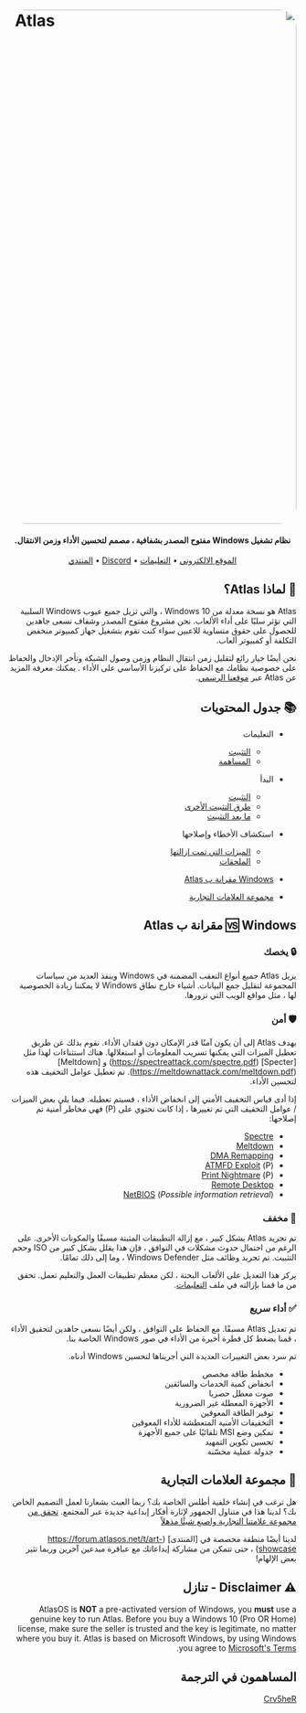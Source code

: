 <div align="right" dir="rtl">

<h1 align="center">
  <a href="http://atlasos.net"><img src="https://cdn.jsdelivr.net/gh/Atlas-OS/Atlas@main/img/banner.png" alt="Atlas" width="900" style="border-radius: 30px"></a>
</h1>

<h4 align="center">نظام تشغيل Windows مفتوح المصدر بشفافية ، مصمم لتحسين الأداء وزمن الانتقال.</h4>

<p align="center">
  <a href="https://atlasos.net">الموقع الالكتروني</a>
  •
  <a href="https://docs.atlasos.net/FAQ/Installation/">التعليمات</a>
  •
  <a href="https://discord.atlasos.net" target="_blank">Discord</a>
  •
  <a href="https://forum.atlasos.net">المنتدي</a>
</p>

## 🤔 **لماذا Atlas؟**
<div dir="rtl">
Atlas هو نسخة معدلة من Windows 10 ، والتي تزيل جميع عيوب Windows السلبية التي تؤثر سلبًا على أداء الألعاب. نحن مشروع مفتوح المصدر وشفاف نسعى جاهدين للحصول على حقوق متساوية للاعبين سواء كنت تقوم بتشغيل جهاز كمبيوتر منخفض التكلفة أو كمبيوتر ألعاب.

نحن أيضًا خيار رائع لتقليل زمن انتقال النظام وزمن وصول الشبكة وتأخر الإدخال والحفاظ على خصوصية نظامك مع الحفاظ على تركيزنا الأساسي على الأداء
.
يمكنك معرفة المزيد عن Atlas عبر [موقعنا الرسمي](https://atlasos.net).


## 📚 **جدول المحتويات**
- التعليمات
  - [التثبيت](https://docs.atlasos.net/FAQ/Installation/)
  - [المساهمة](https://docs.atlasos.net/FAQ/Contribute/)

- البدأ
  - [التثبيت](https://docs.atlasos.net/Getting%20started/Installation/)
  - [طرق التثبيت الأخرى](https://docs.atlasos.net/Getting%20started/Other%20installation%20methods/Install%20with%20no%20USB/)
  - [ما بعد التثبيت](https://docs.atlasos.net/Getting%20started/Post-Installation/Drivers/)

- استكشاف الأخطاء وإصلاحها
  - [الميزات التي تمت إزالتها](https://docs.atlasos.net/Troubleshooting/Removed%20features/)
  - [الملحقات](https://docs.atlasos.net/Troubleshooting/Scripts/)

- <a href="#windows-vs-atlas">Windows مقرانة ب Atlas</a>
- [مجموعة العلامات التجارية](https://cdn.jsdelivr.net/gh/Atlas-OS/Atlas@main/img/brand-kit.zip)

## 🆚 **Windows مقرانة ب Atlas**

### 🔒 يخصك
يزيل Atlas جميع أنواع التعقب المضمنة في Windows وينفذ العديد من سياسات المجموعة لتقليل جمع البيانات. أشياء خارج نطاق Windows لا يمكننا زيادة الخصوصية لها ، مثل مواقع الويب التي تزورها.

### 🛡️ أمن
يهدف Atlas إلى أن يكون آمنًا قدر الإمكان دون فقدان الأداء. نقوم بذلك عن طريق تعطيل الميزات التي يمكنها تسريب المعلومات أو استغلالها. هناك استثناءات لهذا مثل [Specter] (https://spectreattack.com/spectre.pdf) و [Meltdown] (https://meltdownattack.com/meltdown.pdf). تم تعطيل عوامل التخفيف هذه لتحسين الأداء.

إذا أدى قياس التخفيف الأمني ​​إلى انخفاض الأداء ، فسيتم تعطيله.
فيما يلي بعض الميزات / عوامل التخفيف التي تم تغييرها ، إذا كانت تحتوي على (P) فهي مخاطر أمنية تم إصلاحها:

- [Spectre](https://spectreattack.com/spectre.pdf)
- [Meltdown](https://meltdownattack.com/meltdown.pdf)
- [DMA Remapping](https://docs.microsoft.com/en-us/windows/security/information-protection/kernel-dma-protection-for-thunderbolt)
- (P) [ATMFD Exploit](https://msrc.microsoft.com/update-guide/en-US/vulnerability/CVE-2020-1020)
- (P) [Print Nightmare](https://us-cert.cisa.gov/ncas/current-activity/2021/06/30/printnightmare-critical-windows-print-spooler-vulnerability)
- [Remote Desktop](https://cve.mitre.org/cgi-bin/cvekey.cgi?keyword=Windows+Remote+Desktop)
- [NetBIOS](https://en.wikipedia.org/wiki/NetBIOS) (*Possible information retrieval*)

### 🚀 مخفف
تم تجريد Atlas بشكل كبير ، مع إزالة التطبيقات المثبتة مسبقًا والمكونات الأخرى. على الرغم من احتمال حدوث مشكلات في التوافق ، فإن هذا يقلل بشكل كبير من ISO وحجم التثبيت. تم تجريد وظائف مثل Windows Defender ، وما إلى ذلك تمامًا.

يركز هذا التعديل على الألعاب البحتة ، لكن معظم تطبيقات العمل والتعليم تعمل. تحقق من ما قمنا بإزالته في ملف [التعليمات](https://docs.atlasos.net/Troubleshooting/Removed%20features/).

### ✅ أداء سريع
تم تعديل Atlas مسبقًا. مع الحفاظ على التوافق ، ولكن أيضًا نسعى جاهدين لتحقيق الأداء ، قمنا بضغط كل قطرة أخيرة من الأداء في صور Windows الخاصة بنا.

تم سرد بعض التغييرات العديدة التي أجريناها لتحسين Windows أدناه.

- مخطط طاقة مخصص
- انخفاض كمية الخدمات والسائقين
- صوت معطل حصريا
- الأجهزة المعطلة غير الضرورية
- توفير الطاقة المعوقين
- التخفيفات الأمنية المتعطشة للأداء المعوقين
- تمكين وضع MSI تلقائيًا على جميع الأجهزة
- تحسين تكوين التمهيد
- جدولة عملية محسّنة

## 🎨 مجموعة العلامات التجارية
هل ترغب في إنشاء خلفية أطلس الخاصة بك؟ ربما العبث بشعارنا لعمل التصميم الخاص بك؟ لدينا هذا في متناول الجمهور لإثارة أفكار إبداعية جديدة عبر المجتمع. [تحقق من مجموعة علامتنا التجارية واصنع شيئًا مذهلاً](https://cdn.jsdelivr.net/gh/Atlas-OS/Atlas@main/img/brand-kit.zip)

لدينا أيضًا منطقة مخصصة في [المنتدى] (https://forum.atlasos.net/t/art-showcase) ، حتى تتمكن من مشاركة إبداعاتك مع عباقرة مبدعين آخرين وربما تثير بعض الإلهام!

## ⚠️ Disclaimer - تنازل
AtlasOS is **NOT** a pre-activated version of Windows, you **must** use a genuine key to run Atlas. Before you buy a Windows 10 (Pro OR Home) license, make sure the seller is trusted and the key is legitimate, no matter where you buy it. Atlas is based on Microsoft Windows, by using Windows you agree to [Microsoft's Terms](https://www.microsoft.com/en-us/Useterms/Retail/Windows/10/UseTerms_Retail_Windows_10_English.htm).

## المساهمون في الترجمة
[Crv5heR](https://github.com/Crv5heR)

</div>
